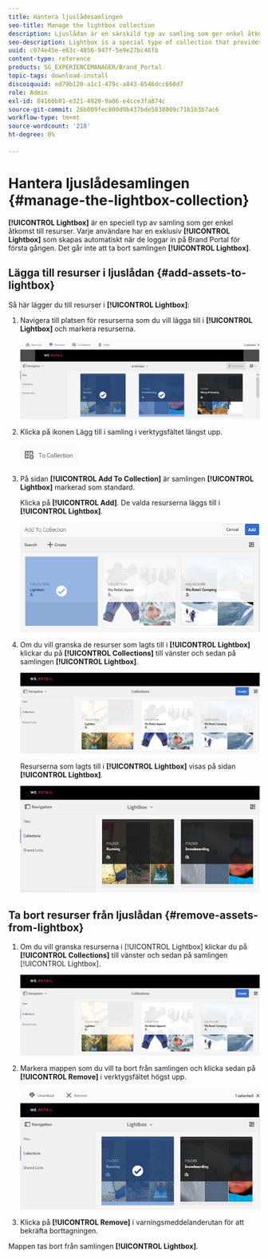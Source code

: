 ```yaml
---
title: Hantera ljuslådesamlingen
seo-title: Manage the lightbox collection
description: Ljuslådan är en särskild typ av samling som ger enkel åtkomst till resurser. Varje användare har en exklusiv ljuslåda som skapas automatiskt första gången de loggar in på Brand Portal. Ljuslådesamlingen kan inte tas bort.
seo-description: Lightbox is a special type of collection that provides easy access to assets. Each user has an exclusive lightbox that is automatically created when they log in to Brand Portal for the first time. The Lightbox collection cannot be deleted.
uuid: c074e45e-e63c-4856-947f-5e9e27bc46fb
content-type: reference
products: SG_EXPERIENCEMANAGER/Brand_Portal
topic-tags: download-install
discoiquuid: ed79b120-a1c1-479c-a843-6546dcc660d7
role: Admin
exl-id: 84160b81-e321-4920-9a86-e4cce3fa874c
source-git-commit: 26b009fec800d9b437bde5838009c71b1b3b7ac6
workflow-type: tm+mt
source-wordcount: '218'
ht-degree: 0%

---
```


# Hantera ljuslådesamlingen {#manage-the-lightbox-collection}

**[!UICONTROL Lightbox]** är en speciell typ av samling som ger enkel åtkomst till resurser. Varje användare har en exklusiv **[!UICONTROL Lightbox]** som skapas automatiskt när de loggar in på Brand Portal för första gången. Det går inte att ta bort samlingen **[!UICONTROL Lightbox]**.

## Lägga till resurser i ljuslådan {#add-assets-to-lightbox}

Så här lägger du till resurser i **[!UICONTROL Lightbox]**:

1. Navigera till platsen för resurserna som du vill lägga till i **[!UICONTROL Lightbox]** och markera resurserna.

   ![](assets/link_sharing_assetselection.png)

1. Klicka på ikonen Lägg till i samling i verktygsfältet längst upp.

   ![](assets/add_to_collection.png)

1. På sidan **[!UICONTROL Add To Collection]** är samlingen **[!UICONTROL Lightbox]** markerad som standard.

   Klicka på **[!UICONTROL Add]**. De valda resurserna läggs till i **[!UICONTROL Lightbox]**.

   ![](assets/add_to_collectionlightbox.png)

1. Om du vill granska de resurser som lagts till i **[!UICONTROL Lightbox]** klickar du på **[!UICONTROL Collections]** till vänster och sedan på samlingen **[!UICONTROL Lightbox]**.

   ![](assets/collections_lightbox.png)

   Resurserna som lagts till i **[!UICONTROL Lightbox]** visas på sidan **[!UICONTROL Lightbox]**.

   ![](assets/added_to_collectionlightbox.png)

## Ta bort resurser från ljuslådan {#remove-assets-from-lightbox}

1. Om du vill granska resurserna i [!UICONTROL Lightbox] klickar du på **[!UICONTROL Collections]** till vänster och sedan på samlingen [!UICONTROL Lightbox].

   ![](assets/collections_lightbox-1.png)

1. Markera mappen som du vill ta bort från samlingen och klicka sedan på **[!UICONTROL Remove]** i verktygsfältet högst upp.

   ![](assets/collections_lightboxdelete.png)

1. Klicka på **[!UICONTROL Remove]** i varningsmeddelanderutan för att bekräfta borttagningen.

Mappen tas bort från samlingen **[!UICONTROL Lightbox]**.
